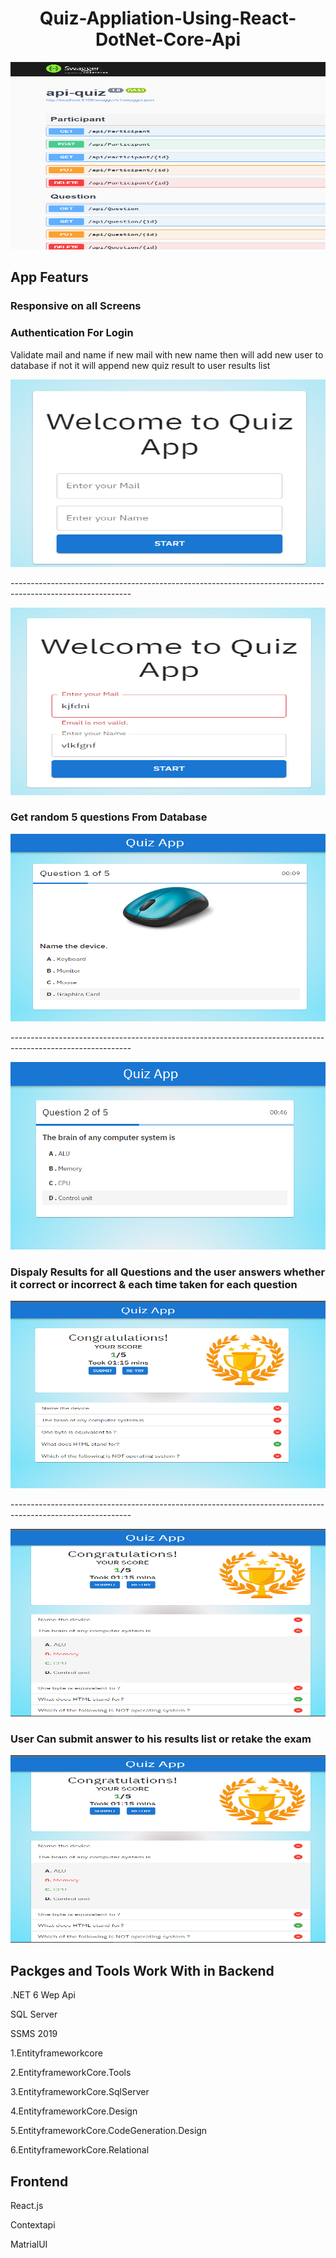 <h1 align="center">Quiz-Appliation-Using-React-DotNet-Core-Api</h1>
<img src="./1.png" width=600px Height=300px></img>
<h2> App Featurs </h2>
<h3> Responsive on all Screens </h3>
<h3>Authentication For Login </h3>
<p> Validate mail and name if new mail with new name then will add new user to database if not it will append new quiz result to user results list </p>
<p>
<img  src="./0.png" width=750px Height=300px></img>
<p> ------------------------------------------------------------------------------------------------------------</p>
<img  src="./0.0.png" width=600px Height=300px></img>
<h3  > Get random 5 questions From Database </h3>
<img  src="./2.png" width=600px Height=300px></img>
<p> ------------------------------------------------------------------------------------------------------------</p>
<img src="./2png.png" width=600px Height=300px></img>
<h3 > Dispaly Results for all Questions and the user answers whether it correct or incorrect & each time taken for each question</h3>
<img src="./3.png" width=600px Height=300px></img>
<p> ------------------------------------------------------------------------------------------------------------</p>
<img src="./4.png" width=600px Height=300px></img>
<h3 > User Can submit answer to his results list or retake the exam </h3>
<img  src="./4.png" width=600px Height=300px></img>
<h2 > Packges and Tools Work With in Backend</h2>
<p> .NET 6 Wep Api
<p> SQL Server 
<p>SSMS 2019
<p> 1.Entityframeworkcore
<p> 2.EntityframeworkCore.Tools
<p> 3.EntityframeworkCore.SqlServer
<p> 4.EntityframeworkCore.Design
<p> 5.EntityframeworkCore.CodeGeneration.Design
<p> 6.EntityframeworkCore.Relational
<h2 > Frontend</h2>
<p>React.js
<p>Contextapi
<p>MatrialUI
